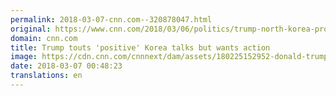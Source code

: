 ```yaml
---
permalink: 2018-03-07-cnn.com--320878047.html
original: https://www.cnn.com/2018/03/06/politics/trump-north-korea-progress-tweet/index.html
domain: cnn.com
title: Trump touts 'positive' Korea talks but wants action
image: https://cdn.cnn.com/cnnnext/dam/assets/180225152952-donald-trump-0223-super-tease.jpg
date: 2018-03-07 00:48:23
translations: en
---
```


